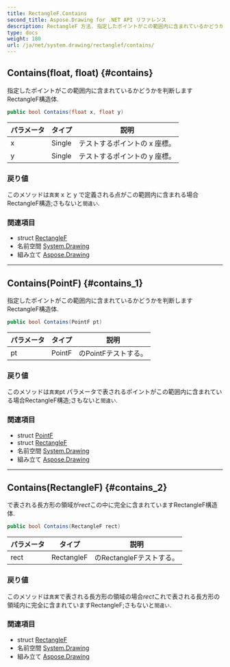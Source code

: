 ```yaml
---
title: RectangleF.Contains
second_title: Aspose.Drawing for .NET API リファレンス
description: RectangleF 方法. 指定したポイントがこの範囲内に含まれているかどうかを判断しますRectangleF構造体.
type: docs
weight: 180
url: /ja/net/system.drawing/rectanglef/contains/
---
```

## Contains(float, float) {#contains}

指定したポイントがこの範囲内に含まれているかどうかを判断しますRectangleF構造体.

```csharp
public bool Contains(float x, float y)
```

| パラメータ | タイプ | 説明 |
| --- | --- | --- |
| x | Single | テストするポイントの x 座標。 |
| y | Single | テストするポイントの y 座標。 |

### 戻り値

このメソッドは`真実` x と y で定義される点がこの範囲内に含まれる場合RectangleF構造;さもないと`間違い`.

### 関連項目

* struct [RectangleF](../)
* 名前空間 [System.Drawing](../../rectanglef/)
* 組み立て [Aspose.Drawing](../../../)

---

## Contains(PointF) {#contains_1}

指定したポイントがこの範囲内に含まれているかどうかを判断しますRectangleF構造体.

```csharp
public bool Contains(PointF pt)
```

| パラメータ | タイプ | 説明 |
| --- | --- | --- |
| pt | PointF | のPointFテストする。 |

### 戻り値

このメソッドは`真実`pt パラメータで表されるポイントがこの範囲内に含まれている場合RectangleF構造;さもないと`間違い`.

### 関連項目

* struct [PointF](../../pointf/)
* struct [RectangleF](../)
* 名前空間 [System.Drawing](../../rectanglef/)
* 組み立て [Aspose.Drawing](../../../)

---

## Contains(RectangleF) {#contains_2}

で表される長方形の領域が*rect*この中に完全に含まれていますRectangleF構造体.

```csharp
public bool Contains(RectangleF rect)
```

| パラメータ | タイプ | 説明 |
| --- | --- | --- |
| rect | RectangleF | のRectangleFテストする。 |

### 戻り値

このメソッドは`真実`で表される長方形の領域の場合*rect*これで表される長方形の領域内に完全に含まれていますRectangleF;さもないと`間違い`.

### 関連項目

* struct [RectangleF](../)
* 名前空間 [System.Drawing](../../rectanglef/)
* 組み立て [Aspose.Drawing](../../../)


